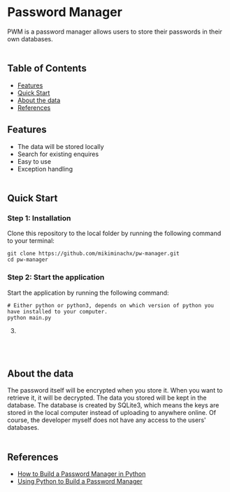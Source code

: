 # Password Manager
PWM is a password manager allows users to store their passwords in their own databases.
<br></br>
## Table of Contents
- [Features](#Features)
- [Quick Start](#Quick-Start)
- [About the data](#About-the-data)
- [References](#References)
## Features
- The data will be stored locally
- Search for existing enquires
- Easy to use
- Exception handling
<br></br>
## Quick Start
### Step 1: Installation
Clone this repository to the local folder by running the following command to your terminal:
```
git clone https://github.com/mikiminachx/pw-manager.git
cd pw-manager
```
### Step 2: Start the application
Start the application by running the following command:
```
# Either python or python3, depends on which version of python you have installed to your computer.
python main.py
```
3. 
<br></br>
## About the data
The password itself will be encrypted when you store it. When you want to retrieve it, it will be decrypted. The data you stored will be kept in the database. The database is created by SQLite3, which means the keys are stored in the local computer instead of uploading to anywhere online. Of course, the developer myself does not have any access to the users' databases.
<br></br>
## References
- [How to Build a Password Manager in Python](https://thepythoncode.com/article/build-a-password-manager-in-python)
- [Using Python to Build a Password Manager](https://medium.com/@bikumandlasatwik/using-python-to-build-a-password-manager-66fcf1829081)
